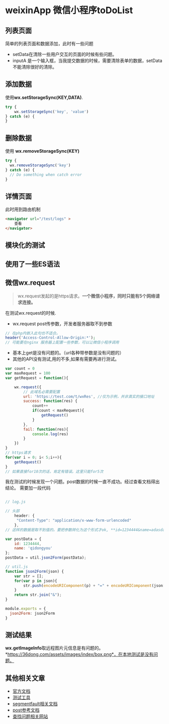 # weixinApp 微信小程序toDoList

## 列表页面

简单的列表页面和数据添加，此时有一些问题

* setData在清除一些用户交互的页面的时候有些问题。
* inputA 是一个输入框，当我提交数据的时候，需要清除表单的数据，setData不能清除很好的清除。



## 添加数据
使用**wx.setStorageSync(KEY,DATA)**.
```javascript
try {
    wx.setStorageSync('key', 'value')
} catch (e) {
}

```

## 删除数据
使用 **wx.removeStorageSync(KEY)**
```javascript
try {
  wx.removeStorageSync('key')
} catch (e) {
  // Do something when catch error
}

```


## 详情页面
此时用到路由机制
```html
<navigator url="/test/logs" >
	查看
</navigator>
```

## 模块化的测试

## 使用了一些ES语法

## 微信wx.request

>wx.request发起的是https请求。**一个微信小程序，同时只能有5个网络请求连接。**

在测试wx.request的时候.

* wx.request  post传参数，开发者服务器取不到参数

```php
// 在php内嵌入此句也不适合。
header('Access-Control-Allow-Origin:*');
// 可能要在nginx 服务器上配置一些参数，可以让微信小程序调用
```
* 基本上get是没有问题的。（url各种带参数是没有问题的）
* 其他的API没有测试,用的不多,如果有需要再进行测试。
```javascript
var count = 0
var maxRequest = 100
var getRequest = function(){

	wx.request({
		// 此域名必需要配置
		url: 'https://test.com/t/wxRes', //仅为示例，并非真实的接口地址
		success: function(res) {
			count++
			if(count < maxRequest){
				getRequest()
			} 
		},
		fail: function(res){
			console.log(res)
		}
	})
}
// https请求 
for(var i = 0; i< 5;i++){
	getRequest()
}
// 如果直接for10次的话，肯定有错误。这里只能for5次
```
我在测试的时候发现一个问题。post数据的时候一直不成功。经过查看文档得出结论。
需要加一段代码



```javascript

// log.js

// 头部
	header: {  
     "Content-Type": "application/x-www-form-urlencoded"  
	},  
// 这样的数据是取不到值的。要把参数转化为这个形式才ok, **id=1234444&name=adasdadad**

var postData = {
	id: 1234444,
	name: 'qidongyou'
};
postData = util.json2Form(postData);

// util.js
function json2Form(json) {  
    var str = [];  
    for(var p in json){  
        str.push(encodeURIComponent(p) + "=" + encodeURIComponent(json[p]));  
    }  
    return str.join("&");  
}

module.exports = {
  json2Form: json2Form
}

```
## 测试结果

**wx.getImageInfo**取远程图片元信息是有问题的。*https://36dong.com/assets/images/index/box.png*，在本地测试是没有问题。


## 其他相关文章

* [官方文档](https://mp.weixin.qq.com/debug/wxadoc/dev/?t=20161107)
* [测试工具](https://mp.weixin.qq.com/debug/wxadoc/dev/devtools/devtools.html?t=20161107)
* [segmentfault相关文档](https://segmentfault.com/a/1190000007003240)
* [post参考文档](http://blog.csdn.net/qq_31383345/article/details/52839482)
* [查找问题相关网站](https://segmentfault.com/u/dongyou)






